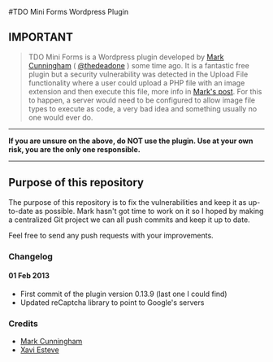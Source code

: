 #TDO Mini Forms Wordpress Plugin

## IMPORTANT

> TDO Mini Forms is a Wordpress plugin developed by [Mark Cunningham](http://thedeadone.net/) ( [@thedeadone](https://twitter.com/thedeadone) ) some time ago. It is a fantastic free plugin but a security vulnerability was detected in the Upload File functionality where a user could upload a PHP file with an image extension and then execute this file, more info in [Mark's post](http://thedeadone.net/blog/where-has-tdo-mini-forms-plugin-gone/). For this to happen, a server would need to be configured to allow image file types to execute as code, a very bad idea and something usually no one would ever do. 

***

**If you are unsure on the above, do NOT use the plugin. Use at your own risk, you are the only one responsible.**

***

## Purpose of this repository

The purpose of this repository is to fix the vulnerabilities and keep it as up-to-date as possible. Mark hasn't got time to work on it so I hoped by making a centralized Git project we can all push commits and keep it up to date. 

Feel free to send any push requests with your improvements.

### Changelog
#### 01 Feb 2013
- First commit of the plugin version 0.13.9 (last one I could find)
- Updated reCaptcha library to point to Google's servers

### Credits
- [Mark Cunningham](http://thedeadone.net/)
- [Xavi Esteve](http://xaviesteve.com/)
